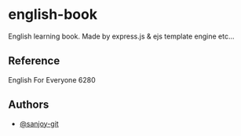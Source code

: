 # english-book
English learning book. Made by express.js &amp; ejs template engine etc...

## Reference
English For Everyone 6280

## Authors

- [@sanjoy-git](https://github.com/sanjoy-git)
